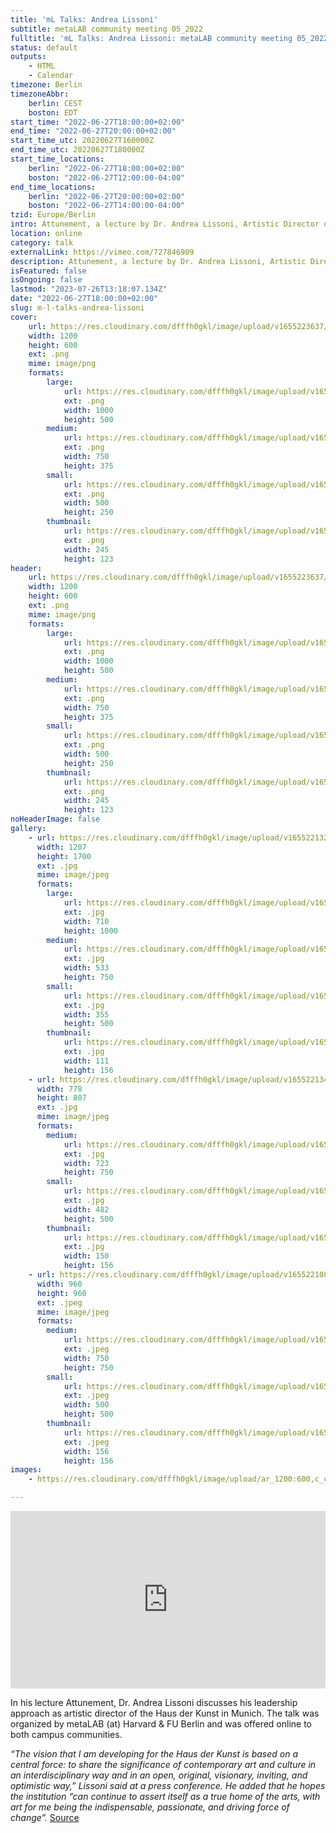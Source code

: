 ```yaml
---
title: 'mL Talks: Andrea Lissoni'
subtitle: metaLAB community meeting 05_2022
fulltitle: 'mL Talks: Andrea Lissoni: metaLAB community meeting 05_2022'
status: default
outputs:
    - HTML
    - Calendar
timezone: Berlin
timezoneAbbr:
    berlin: CEST
    boston: EDT
start_time: "2022-06-27T18:00:00+02:00"
end_time: "2022-06-27T20:00:00+02:00"
start_time_utc: 20220627T160000Z
end_time_utc: 20220627T180000Z
start_time_locations:
    berlin: "2022-06-27T18:00:00+02:00"
    boston: "2022-06-27T12:00:00-04:00"
end_time_locations:
    berlin: "2022-06-27T20:00:00+02:00"
    boston: "2022-06-27T14:00:00-04:00"
tzid: Europe/Berlin
intro: Attunement, a lecture by Dr. Andrea Lissoni, Artistic Director of Haus der Kunst, Munich
location: online
category: talk
externalLink: https://vimeo.com/727846909
description: Attunement, a lecture by Dr. Andrea Lissoni, Artistic Director of Haus der Kunst, Munich
isFeatured: false
isOngoing: false
lastmod: "2023-07-26T13:18:07.134Z"
date: "2022-06-27T18:00:00+02:00"
slug: m-l-talks-andrea-lissoni
cover:
    url: https://res.cloudinary.com/dfffh0gkl/image/upload/v1655223637/ml_talk_01_ba086d7c33.png
    width: 1200
    height: 600
    ext: .png
    mime: image/png
    formats:
        large:
            url: https://res.cloudinary.com/dfffh0gkl/image/upload/v1655223639/large_ml_talk_01_ba086d7c33.png
            ext: .png
            width: 1000
            height: 500
        medium:
            url: https://res.cloudinary.com/dfffh0gkl/image/upload/v1655223639/medium_ml_talk_01_ba086d7c33.png
            ext: .png
            width: 750
            height: 375
        small:
            url: https://res.cloudinary.com/dfffh0gkl/image/upload/v1655223640/small_ml_talk_01_ba086d7c33.png
            ext: .png
            width: 500
            height: 250
        thumbnail:
            url: https://res.cloudinary.com/dfffh0gkl/image/upload/v1655223638/thumbnail_ml_talk_01_ba086d7c33.png
            ext: .png
            width: 245
            height: 123
header:
    url: https://res.cloudinary.com/dfffh0gkl/image/upload/v1655223637/ml_talk_01_ba086d7c33.png
    width: 1200
    height: 600
    ext: .png
    mime: image/png
    formats:
        large:
            url: https://res.cloudinary.com/dfffh0gkl/image/upload/v1655223639/large_ml_talk_01_ba086d7c33.png
            ext: .png
            width: 1000
            height: 500
        medium:
            url: https://res.cloudinary.com/dfffh0gkl/image/upload/v1655223639/medium_ml_talk_01_ba086d7c33.png
            ext: .png
            width: 750
            height: 375
        small:
            url: https://res.cloudinary.com/dfffh0gkl/image/upload/v1655223640/small_ml_talk_01_ba086d7c33.png
            ext: .png
            width: 500
            height: 250
        thumbnail:
            url: https://res.cloudinary.com/dfffh0gkl/image/upload/v1655223638/thumbnail_ml_talk_01_ba086d7c33.png
            ext: .png
            width: 245
            height: 123
noHeaderImage: false
gallery:
    - url: https://res.cloudinary.com/dfffh0gkl/image/upload/v1655221325/220322_FUJA_Plakat420x594mm_Lissoni_Studio_Pandan_PF_6370a62c4b.jpg
      width: 1207
      height: 1700
      ext: .jpg
      mime: image/jpeg
      formats:
        large:
            url: https://res.cloudinary.com/dfffh0gkl/image/upload/v1655221326/large_220322_FUJA_Plakat420x594mm_Lissoni_Studio_Pandan_PF_6370a62c4b.jpg
            ext: .jpg
            width: 710
            height: 1000
        medium:
            url: https://res.cloudinary.com/dfffh0gkl/image/upload/v1655221327/medium_220322_FUJA_Plakat420x594mm_Lissoni_Studio_Pandan_PF_6370a62c4b.jpg
            ext: .jpg
            width: 533
            height: 750
        small:
            url: https://res.cloudinary.com/dfffh0gkl/image/upload/v1655221327/small_220322_FUJA_Plakat420x594mm_Lissoni_Studio_Pandan_PF_6370a62c4b.jpg
            ext: .jpg
            width: 355
            height: 500
        thumbnail:
            url: https://res.cloudinary.com/dfffh0gkl/image/upload/v1655221326/thumbnail_220322_FUJA_Plakat420x594mm_Lissoni_Studio_Pandan_PF_6370a62c4b.jpg
            ext: .jpg
            width: 111
            height: 156
    - url: https://res.cloudinary.com/dfffh0gkl/image/upload/v1655221342/Portrait_5825a5d3da.jpg
      width: 778
      height: 807
      ext: .jpg
      mime: image/jpeg
      formats:
        medium:
            url: https://res.cloudinary.com/dfffh0gkl/image/upload/v1655221343/medium_Portrait_5825a5d3da.jpg
            ext: .jpg
            width: 723
            height: 750
        small:
            url: https://res.cloudinary.com/dfffh0gkl/image/upload/v1655221344/small_Portrait_5825a5d3da.jpg
            ext: .jpg
            width: 482
            height: 500
        thumbnail:
            url: https://res.cloudinary.com/dfffh0gkl/image/upload/v1655221343/thumbnail_Portrait_5825a5d3da.jpg
            ext: .jpg
            width: 150
            height: 156
    - url: https://res.cloudinary.com/dfffh0gkl/image/upload/v1655221084/Unknown_a6af083686.jpg
      width: 960
      height: 960
      ext: .jpeg
      mime: image/jpeg
      formats:
        medium:
            url: https://res.cloudinary.com/dfffh0gkl/image/upload/v1655221085/medium_Unknown_a6af083686.jpg
            ext: .jpeg
            width: 750
            height: 750
        small:
            url: https://res.cloudinary.com/dfffh0gkl/image/upload/v1655221086/small_Unknown_a6af083686.jpg
            ext: .jpeg
            width: 500
            height: 500
        thumbnail:
            url: https://res.cloudinary.com/dfffh0gkl/image/upload/v1655221085/thumbnail_Unknown_a6af083686.jpg
            ext: .jpeg
            width: 156
            height: 156
images:
    - https://res.cloudinary.com/dfffh0gkl/image/upload/ar_1200:600,c_crop/c_limit,h_1200,w_600/v1655223637/ml_talk_01_ba086d7c33.png

---
```

<div style="padding:56.25% 0 0 0;position:relative;"><iframe src="https://player.vimeo.com/video/727846909?h=cadd3cac74&amp;badge=0&amp;autopause=0&amp;player_id=0&amp;app_id=58479" frameborder="0" allow="autoplay; fullscreen; picture-in-picture" allowfullscreen style="position:absolute;top:0;left:0;width:100%;height:100%;" title="Andrea Lissoni &amp;ndash; Haus der Kunst, Munich || metaLAB community meeting 05_2022"></iframe></div><script src="https://player.vimeo.com/api/player.js"></script>

In his lecture Attunement, Dr. Andrea Lissoni discusses his leadership approach as artistic director of the Haus der Kunst in Munich. The talk was organized by metaLAB (at) Harvard & FU Berlin and was offered online to both campus communities.

*“The vision that I am developing for the Haus der Kunst is based on a central force: to share the significance of contemporary art and culture in an interdisciplinary way and in an open, original, visionary, inviting, and optimistic way,” Lissoni said at a press conference. He added that he hopes the institution “can continue to assert itself as a true home of the arts, with art for me being the indispensable, passionate, and driving force of change”.*
[Source](https://news.artnet.com/art-world/munich-haus-der-kunst-new-director-1685650)



